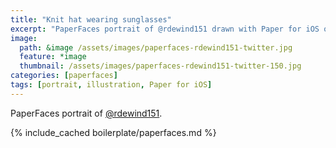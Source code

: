 ```yaml
---
title: "Knit hat wearing sunglasses"
excerpt: "PaperFaces portrait of @rdewind151 drawn with Paper for iOS on an iPad."
image: 
  path: &image /assets/images/paperfaces-rdewind151-twitter.jpg 
  feature: *image
  thumbnail: /assets/images/paperfaces-rdewind151-twitter-150.jpg
categories: [paperfaces]
tags: [portrait, illustration, Paper for iOS]
---
```


PaperFaces portrait of [@rdewind151](https://twitter.com/rdewind151).

{% include_cached boilerplate/paperfaces.md %}
